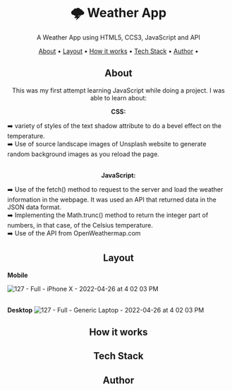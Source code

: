 <h1 align="center">🌩️ Weather App</h1>
<p align="center">A Weather App using HTML5, CCS3, JavaScript and API</p>

<p align="center">
 <a href="#about">About</a> •
 <a href="#layout">Layout</a> • 
 <a href="#how-it-works">How it works</a> • 
 <a href="#tech-stack">Tech Stack</a> • 
  <a href="#author">Author</a> • 
 
</p>


<h2 align="center">About</h2>

<p align="center">This was my first attempt learning JavaScript while doing a project. I was able to learn about:</p>

 <p align="center"><strong>CSS:</strong></p>
➡️ variety of styles of the text shadow attribute to do a bevel effect on the temperature.<br>
➡️ Use of source landscape images of Unsplash website to generate random background images as you reload the page.<br><br>

 <p align="center"><strong>JavaScript:</strong></p>
➡️ Use of the fetch() method to request to the server and load the weather information in the webpage. It was used an API that returned data in the JSON data format.<br>
➡️ Implementing the Math.trunc() method to return the integer part of numbers, in that case, of the Celsius temperature.<br>
➡️ Use of the API from OpenWeathermap.com 


          


<h2 align="center">Layout</h2>

<strong>Mobile</strong>

![127 - Full - iPhone X - 2022-04-26 at 4 02 03 PM](https://user-images.githubusercontent.com/102549776/165373361-60927482-5a10-42bf-ae87-440c7078e95e.jpg)


<br><r>
<strong>Desktop</strong>
![127 - Full - Generic Laptop - 2022-04-26 at 4 02 03 PM](https://user-images.githubusercontent.com/102549776/165373204-08918046-11d6-461b-bee6-f8bd15a9006b.jpg)




<h2 align="center">How it works</h2>


<h2 align="center">Tech Stack</h2>


<h2 align="center">Author</h2>
